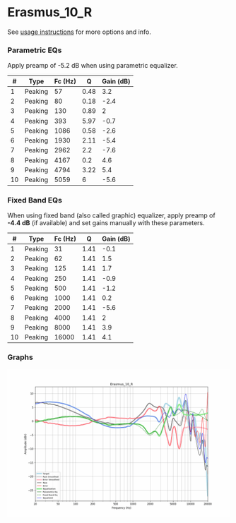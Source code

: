 # Erasmus_10_R
See [usage instructions](https://github.com/jaakkopasanen/AutoEq#usage) for more options and info.

### Parametric EQs
Apply preamp of -5.2 dB when using parametric equalizer.

|   # | Type    |   Fc (Hz) |    Q |   Gain (dB) |
|-----|---------|-----------|------|-------------|
|   1 | Peaking |        57 | 0.48 |         3.2 |
|   2 | Peaking |        80 | 0.18 |        -2.4 |
|   3 | Peaking |       130 | 0.89 |         2   |
|   4 | Peaking |       393 | 5.97 |        -0.7 |
|   5 | Peaking |      1086 | 0.58 |        -2.6 |
|   6 | Peaking |      1930 | 2.11 |        -5.4 |
|   7 | Peaking |      2962 | 2.2  |        -7.6 |
|   8 | Peaking |      4167 | 0.2  |         4.6 |
|   9 | Peaking |      4794 | 3.22 |         5.4 |
|  10 | Peaking |      5059 | 6    |        -5.6 |

### Fixed Band EQs
When using fixed band (also called graphic) equalizer, apply preamp of **-4.4 dB** (if available) and set gains manually with these parameters.

|   # | Type    |   Fc (Hz) |    Q |   Gain (dB) |
|-----|---------|-----------|------|-------------|
|   1 | Peaking |        31 | 1.41 |        -0.1 |
|   2 | Peaking |        62 | 1.41 |         1.5 |
|   3 | Peaking |       125 | 1.41 |         1.7 |
|   4 | Peaking |       250 | 1.41 |        -0.9 |
|   5 | Peaking |       500 | 1.41 |        -1.2 |
|   6 | Peaking |      1000 | 1.41 |         0.2 |
|   7 | Peaking |      2000 | 1.41 |        -5.6 |
|   8 | Peaking |      4000 | 1.41 |         2   |
|   9 | Peaking |      8000 | 1.41 |         3.9 |
|  10 | Peaking |     16000 | 1.41 |         4.1 |

### Graphs
![](./Erasmus_10_R.png)
